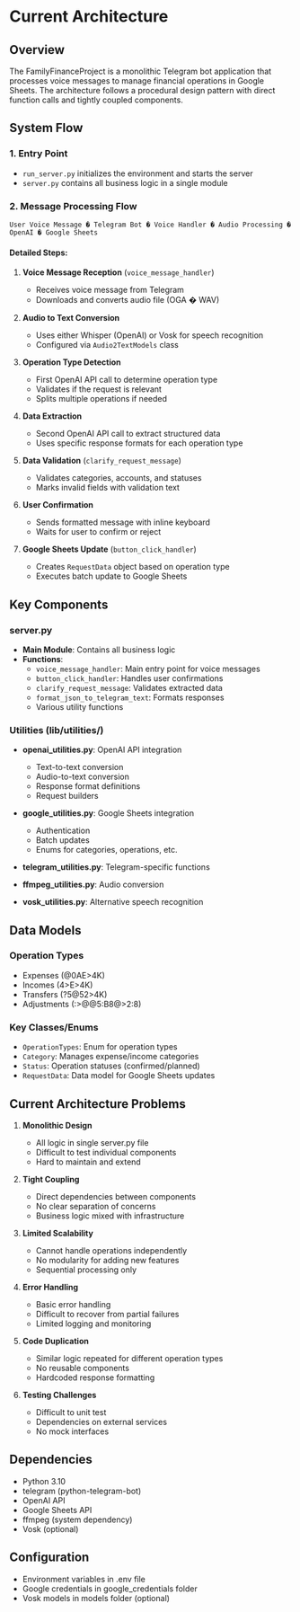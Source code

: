 # Current Architecture

## Overview
The FamilyFinanceProject is a monolithic Telegram bot application that processes voice messages to manage financial operations in Google Sheets. The architecture follows a procedural design pattern with direct function calls and tightly coupled components.

## System Flow

### 1. Entry Point
- `run_server.py` initializes the environment and starts the server
- `server.py` contains all business logic in a single module

### 2. Message Processing Flow

```
User Voice Message � Telegram Bot � Voice Handler � Audio Processing � OpenAI � Google Sheets
```

#### Detailed Steps:
1. **Voice Message Reception** (`voice_message_handler`)
   - Receives voice message from Telegram
   - Downloads and converts audio file (OGA � WAV)

2. **Audio to Text Conversion**
   - Uses either Whisper (OpenAI) or Vosk for speech recognition
   - Configured via `Audio2TextModels` class

3. **Operation Type Detection**
   - First OpenAI API call to determine operation type
   - Validates if the request is relevant
   - Splits multiple operations if needed

4. **Data Extraction**
   - Second OpenAI API call to extract structured data
   - Uses specific response formats for each operation type

5. **Data Validation** (`clarify_request_message`)
   - Validates categories, accounts, and statuses
   - Marks invalid fields with validation text

6. **User Confirmation**
   - Sends formatted message with inline keyboard
   - Waits for user to confirm or reject

7. **Google Sheets Update** (`button_click_handler`)
   - Creates `RequestData` object based on operation type
   - Executes batch update to Google Sheets

## Key Components

### server.py
- **Main Module**: Contains all business logic
- **Functions**:
  - `voice_message_handler`: Main entry point for voice messages
  - `button_click_handler`: Handles user confirmations
  - `clarify_request_message`: Validates extracted data
  - `format_json_to_telegram_text`: Formats responses
  - Various utility functions

### Utilities (lib/utilities/)
- **openai_utilities.py**: OpenAI API integration
  - Text-to-text conversion
  - Audio-to-text conversion
  - Response format definitions
  - Request builders

- **google_utilities.py**: Google Sheets integration
  - Authentication
  - Batch updates
  - Enums for categories, operations, etc.

- **telegram_utilities.py**: Telegram-specific functions
- **ffmpeg_utilities.py**: Audio conversion
- **vosk_utilities.py**: Alternative speech recognition

## Data Models

### Operation Types
- Expenses (@0AE>4K)
- Incomes (4>E>4K)
- Transfers (?5@52>4K)
- Adjustments (:>@@5:B8@>2:8)

### Key Classes/Enums
- `OperationTypes`: Enum for operation types
- `Category`: Manages expense/income categories
- `Status`: Operation statuses (confirmed/planned)
- `RequestData`: Data model for Google Sheets updates

## Current Architecture Problems

1. **Monolithic Design**
   - All logic in single server.py file
   - Difficult to test individual components
   - Hard to maintain and extend

2. **Tight Coupling**
   - Direct dependencies between components
   - No clear separation of concerns
   - Business logic mixed with infrastructure

3. **Limited Scalability**
   - Cannot handle operations independently
   - No modularity for adding new features
   - Sequential processing only

4. **Error Handling**
   - Basic error handling
   - Difficult to recover from partial failures
   - Limited logging and monitoring

5. **Code Duplication**
   - Similar logic repeated for different operation types
   - No reusable components
   - Hardcoded response formatting

6. **Testing Challenges**
   - Difficult to unit test
   - Dependencies on external services
   - No mock interfaces

## Dependencies
- Python 3.10
- telegram (python-telegram-bot)
- OpenAI API
- Google Sheets API
- ffmpeg (system dependency)
- Vosk (optional)

## Configuration
- Environment variables in .env file
- Google credentials in google_credentials folder
- Vosk models in models folder (optional)